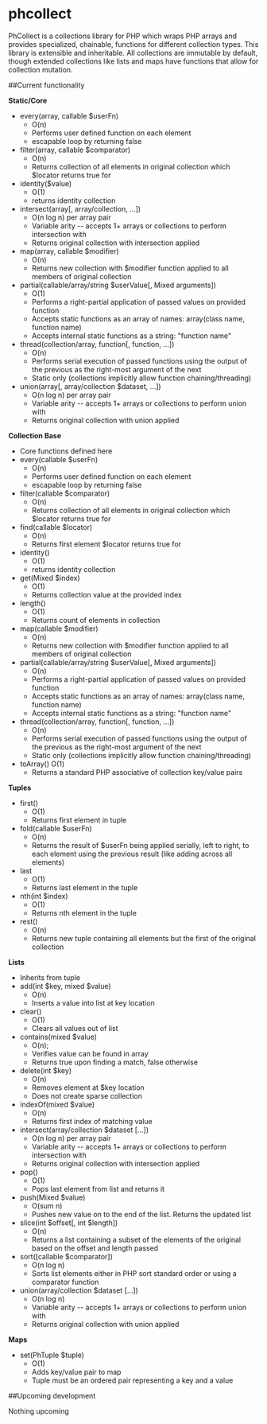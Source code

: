 phcollect
=========

PhCollect is a collections library for PHP which wraps PHP arrays and provides specialized, chainable, functions for different collection types.  This library is extensible and inheritable. All collections are immutable by default, though extended collections like lists and maps have functions that allow for collection mutation.

##Current functionality

**Static/Core**
- every(array, callable $userFn)
    - O(n)
    - Performs user defined function on each element
    - escapable loop by returning false
- filter(array, callable $comparator)
    - O(n)
    - Returns collection of all elements in original collection which $locator returns true for
- identity($value)
    - O(1)
    - returns identity collection
- intersect(array[, array/collection, ...])
    - O(n log n) per array pair
    - Variable arity -- accepts 1+ arrays or collections to perform intersection with
    - Returns original collection with intersection applied
- map(array, callable $modifier)
    - O(n)
    - Returns new collection with $modifier function applied to all members of original collection
- partial(callable/array/string $userValue[, Mixed arguments])
    - O(1)
    - Performs a right-partial application of passed values on provided function
    - Accepts static functions as an array of names: array(class name, function name)
    - Accepts internal static functions as a string: "function name"
- thread(collection/array, function[, function, ...])
    - O(n)
    - Performs serial execution of passed functions using the output of the previous as the right-most argument of the next
    - Static only (collections implicitly allow function chaining/threading)
- union(array[, array/collection $dataset, ...])
    - O(n log n) per array pair
    - Variable arity -- accepts 1+ arrays or collections to perform union with
    - Returns original collection with union applied

**Collection Base**

- Core functions defined here
- every(callable $userFn)
    - O(n)
    - Performs user defined function on each element
    - escapable loop by returning false
- filter(callable $comparator)
    - O(n)
    - Returns collection of all elements in original collection which $locator returns true for
- find(callable $locator)
    - O(n)
    - Returns first element $locator returns true for
- identity()
    - O(1)
    - returns identity collection
- get(Mixed $index)
    - O(1)
    - Returns collection value at the provided index
- length()
    - O(1)
    - Returns count of elements in collection
- map(callable $modifier)
    - O(n)
    - Returns new collection with $modifier function applied to all members of original collection
- partial(callable/array/string $userValue[, Mixed arguments])
    - O(n)
    - Performs a right-partial application of passed values on provided function
    - Accepts static functions as an array of names: array(class name, function name)
    - Accepts internal static functions as a string: "function name"
- thread(collection/array, function[, function, ...])
    - O(n)
    - Performs serial execution of passed functions using the output of the previous as the right-most argument of the next
    - Static only (collections implicitly allow function chaining/threading)
- toArray()
    O(1)
    - Returns a standard PHP associative of collection key/value pairs

**Tuples**

- first()
    - O(1)
    - Returns first element in tuple
- fold(callable $userFn)
    - O(n)
    - Returns the result of $userFn being applied serially, left to right, to each element using the previous result (like adding across all elements)
- last
    - O(1)
    - Returns last element in the tuple
- nth(int $index)
    - O(1)
    - Returns nth element in the tuple
- rest()
    - O(n)
    - Returns new tuple containing all elements but the first of the original collection

**Lists**

- Inherits from tuple
- add(int $key, mixed $value)
    - O(n)
    - Inserts a value into list at key location
- clear()
    - O(1)
    - Clears all values out of list
- contains(mixed $value)
    - O(n);
    - Verifies value can be found in array
    - Returns true upon finding a match, false otherwise
- delete(int $key)
    - O(n)
    - Removes element at $key location
    - Does not create sparse collection
- indexOf(mixed $value)
    - O(n)
    - Returns first index of matching value
- intersect(array/collection $dataset [...])
    - O(n log n) per array pair
    - Variable arity -- accepts 1+ arrays or collections to perform intersection with
    - Returns original collection with intersection applied
- pop()
    - O(1)
    - Pops last element from list and returns it
- push(Mixed $value)
    - O(sum n)
    - Pushes new value on to the end of the list. Returns the updated list
- slice(int $offset[, int $length])
    - O(n)
    - Returns a list containing a subset of the elements of the original based on the offset and length passed
- sort([callable $comparator])
    - O(n log n)
    - Sorts list elements either in PHP sort standard order or using a comparator function
- union(array/collection $dataset [...])
    - O(n log n)
    - Variable arity -- accepts 1+ arrays or collections to perform union with
    - Returns original collection with union applied

**Maps**

- set(PhTuple $tuple)
    - O(1)
    - Adds key/value pair to map
    - Tuple must be an ordered pair representing a key and a value

##Upcoming development

Nothing upcoming
